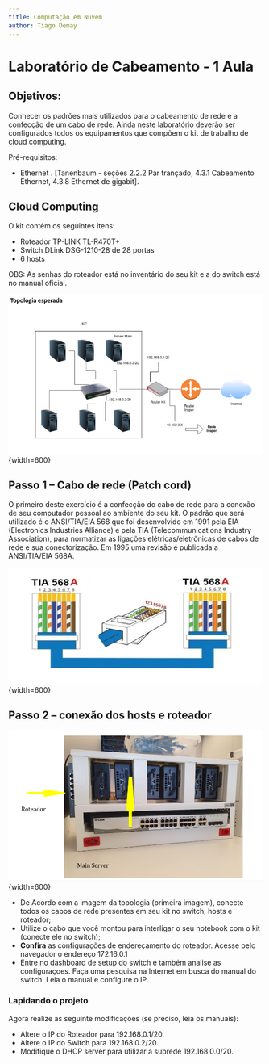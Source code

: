 ```yaml
---
title: Computação em Nuvem
author: Tiago Demay
---
```


# Laboratório de Cabeamento - 1 Aula


## Objetivos:

Conhecer os padrões mais utilizados para o cabeamento de rede e a confecção de um cabo de rede. Ainda neste laboratório deverão ser configurados todos os equipamentos que compõem o kit de trabalho de cloud computing. 

Pré-requisitos:

* Ethernet . [Tanenbaum - seções 2.2.2 Par trançado, 4.3.1 Cabeamento Ethernet, 4.3.8 Ethernet de gigabit].

## Cloud Computing


O kit contém os seguintes itens:

 * Roteador TP-LINK TL-R470T+
 * Switch DLink DSG-1210-28 de 28 portas
 * 6 hosts

OBS: As senhas do roteador está no inventário do seu kit e a do switch está no manual oficial.


![Imagem-Topologia](../assets/images/topologia.png){width=600}

## Passo 1 – Cabo de rede (Patch cord)

O primeiro deste exercício é a confecção do cabo de rede para a conexão de seu computador pessoal ao ambiente do seu kit. O padrão que será utilizado é o ANSI/TIA/EIA 568 que foi desenvolvido em 1991 pela EIA  (Electronics Industries Alliance) e pela TIA (Telecommunications Industry Association), para normatizar as ligações elétricas/eletrônicas de cabos de rede e sua conectorização. Em 1995 uma revisão é publicada a  ANSI/TIA/EIA 568A.


![Topologia](../assets/images/patch.png){width=600}



## Passo 2 – conexão dos hosts e roteador
  

![](../assets/images/kit.png){width=600}


* De Acordo com a imagem da topologia (primeira imagem), conecte todos os cabos de rede presentes em seu kit no switch, hosts e roteador;
* Utilize o cabo que você montou para interligar o seu notebook com o kit (conecte ele no switch);
* **Confira** as configurações de endereçamento do roteador. Acesse pelo navegador o endereço 172.16.0.1
* Entre no dashboard de setup do switch e também analise as configuraçoes. Faça uma pesquisa na Internet em busca do manual do switch. Leia o manual e configure o IP.

### Lapidando o projeto

Agora realize as seguinte modificações (se preciso, leia os manuais):

  * Altere o IP do Roteador para 192.168.0.1/20.
  * Altere o IP do Switch para 192.168.0.2/20.
  * Modifique o DHCP server para utilizar a subrede 192.168.0.0/20.
